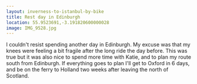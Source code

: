 ```yaml
---
layout: inverness-to-istanbul-by-bike
title: Rest day in Edinburgh
location: 55.9523691,-3.191820600000028
image: IMG_9528.jpg
---
```

I couldn't resist spending another day in Edinburgh. My excuse was that my knees were feeling a bit fragile after the long ride the day before. This was true but it was also nice to spend more time with Katie, and to plan my route south from Edinburgh. If everything goes to plan I'll get to Oxford in 6 days, and be on the ferry to Holland two weeks after leaving the north of Scotland.